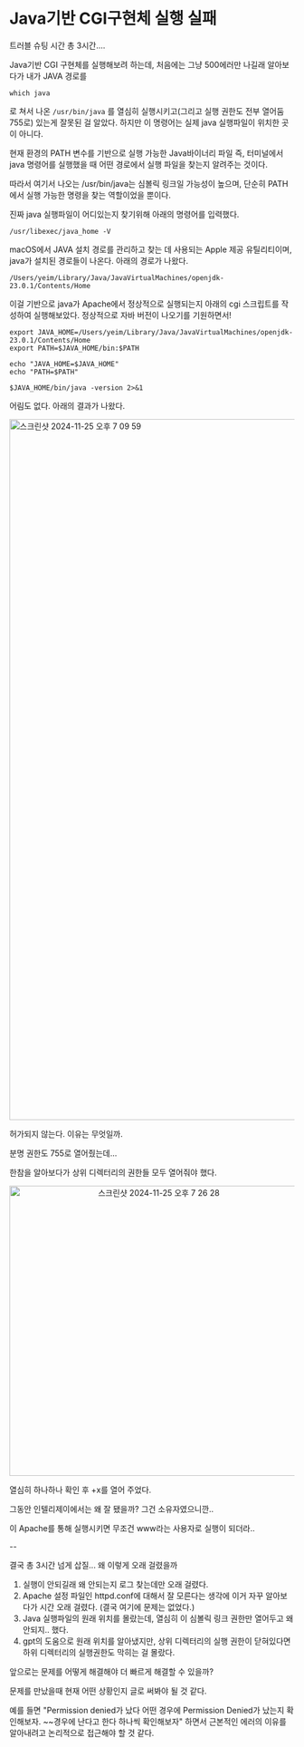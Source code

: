 # Java기반 CGI구현체 실행 실패

트러블 슈팅 시간 총 3시간....

Java기반 CGI 구현체를 실행해보려 하는데, 처음에는 그냥 500에러만 나길래 알아보다가 내가 JAVA 경로를 

```shell
which java
```

로 쳐서 나온 `/usr/bin/java` 를 열심히 실행시키고(그리고 실행 권한도 전부 열어둠 755로) 있는게 잘못된 걸 알았다. 하지만 이 명령어는 실제 java 실행파일이 위치한 곳이 아니다.

현재 환경의 PATH 변수를 기반으로 실행 가능한 Java바이너리 파일 즉, 터미널에서 java 명령어를 실행했을 때 어떤 경로에서 실행 파일을 찾는지 알려주는 것이다.

따라서 여기서 나오는 /usr/bin/java는 심볼릭 링크일 가능성이 높으며, 단순히 PATH에서 실행 가능한 명령을 찾는 역할이었을 뿐이다.

진짜 java 실행파일이 어디있는지 찾기위해 아래의 명령어를 입력했다.

```shell
/usr/libexec/java_home -V
```

macOS에서 JAVA 설치 경로를 관리하고 찾는 데 사용되는 Apple 제공 유틸리티이며, java가 설치된 경로들이 나온다. 아래의 경로가 나왔다.

```
/Users/yeim/Library/Java/JavaVirtualMachines/openjdk-23.0.1/Contents/Home
```

이걸 기반으로 java가 Apache에서 정상적으로 실행되는지 아래의 cgi 스크립트를 작성하여 실행해보았다. 정상적으로 자바 버전이 나오기를 기원하면서!

```shell
export JAVA_HOME=/Users/yeim/Library/Java/JavaVirtualMachines/openjdk-23.0.1/Contents/Home
export PATH=$JAVA_HOME/bin:$PATH

echo "JAVA_HOME=$JAVA_HOME"
echo "PATH=$PATH"

$JAVA_HOME/bin/java -version 2>&1
```

어림도 없다. 아래의 결과가 나왔다.

<img width="1237" alt="스크린샷 2024-11-25 오후 7 09 59" src="https://github.com/user-attachments/assets/9774484f-d48e-43a3-9c8b-c98a8181b029">

허가되지 않는다. 이유는 무엇일까.

분명 권한도 755로 열어줬는데...

한참을 알아보다가 상위 디렉터리의 권한들 모두 열어줘야 했다.

<div align="center"><img width="512" alt="스크린샷 2024-11-25 오후 7 26 28" src="https://github.com/user-attachments/assets/c8509214-2c00-458c-ad5b-37a92ce8a3ea"></div>

열심히 하나하나 확인 후 +x를 열어 주었다.

그동안 인텔리제이에서는 왜 잘 됐을까? 그건 소유자였으니깐..

이 Apache를 통해 실행시키면 무조건 www라는 사용자로 실행이 되더라..

--

결국 총 3시간 넘게 삽질... 왜 이렇게 오래 걸렸을까

1. 실행이 안되길래 왜 안되는지 로그 찾는데만 오래 걸렸다.
2. Apache 설정 파일인 httpd.conf에 대해서 잘 모른다는 생각에 이거 자꾸 알아보다가 시간 오래 걸렸다. (결국 여기에 문제는 없었다.)
3. Java 실행파일의 원래 위치를 몰랐는데, 열심히 이 심볼릭 링크 권한만 열어두고 왜 안되지.. 했다.
4. gpt의 도움으로 원래 위치를 알아냈지만, 상위 디렉터리의 실행 권한이 닫혀있다면 하위 디렉터리의 실행권한도 막히는 걸 몰랐다.

앞으로는 문제를 어떻게 해결해야 더 빠르게 해결할 수 있을까?

문제를 만났을때 현재 어떤 상황인지 글로 써봐야 될 것 같다.

예를 들면 "Permission denied가 났다 어떤 경우에 Permission Denied가 났는지 확인해보자. ~~경우에 난다고 한다 하나씩 확인해보자" 하면서 근본적인 에러의 이유를 알아내려고 논리적으로 접근해야 할 것 같다.
